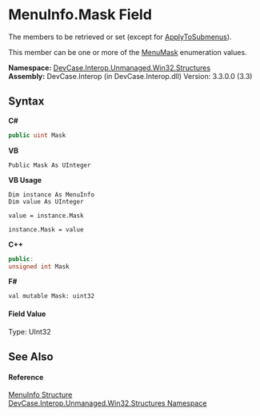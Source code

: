 # MenuInfo.Mask Field
 

The members to be retrieved or set (except for <a href="T_DevCase_Interop_Unmanaged_Win32_Enums_MenuMask">ApplyToSubmenus</a>). 

 This member can be one or more of the <a href="T_DevCase_Interop_Unmanaged_Win32_Enums_MenuMask">MenuMask</a> enumeration values.

**Namespace:**&nbsp;<a href="N_DevCase_Interop_Unmanaged_Win32_Structures">DevCase.Interop.Unmanaged.Win32.Structures</a><br />**Assembly:**&nbsp;DevCase.Interop (in DevCase.Interop.dll) Version: 3.3.0.0 (3.3)

## Syntax

**C#**<br />
``` C#
public uint Mask
```

**VB**<br />
``` VB
Public Mask As UInteger
```

**VB Usage**<br />
``` VB Usage
Dim instance As MenuInfo
Dim value As UInteger

value = instance.Mask

instance.Mask = value
```

**C++**<br />
``` C++
public:
unsigned int Mask
```

**F#**<br />
``` F#
val mutable Mask: uint32
```


#### Field Value
Type: UInt32

## See Also


#### Reference
<a href="T_DevCase_Interop_Unmanaged_Win32_Structures_MenuInfo">MenuInfo Structure</a><br /><a href="N_DevCase_Interop_Unmanaged_Win32_Structures">DevCase.Interop.Unmanaged.Win32.Structures Namespace</a><br />